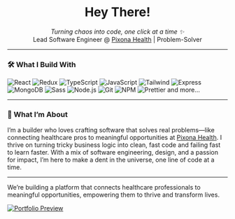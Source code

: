 <h1 align="center">Hey There!</h1>

<p align="center">
  <em>Turning chaos into code, one click at a time ✨</em><br>
  Lead Software Engineer @ <a href="https://pixonahealth.com">Pixona Health</a> | Problem-Solver
</p>

---

<h3>🛠️ What I Build With</h3>

<p>
  <img alt="React" src="https://img.shields.io/badge/React-20232A?style=for-the-badge&logo=react&logoColor=61DAFB" />
  <img alt="Redux" src="https://img.shields.io/badge/Redux-593D88?style=for-the-badge&logo=redux&logoColor=white" />
  <img alt="TypeScript" src="https://img.shields.io/badge/TypeScript-007ACC?style=for-the-badge&logo=typescript&logoColor=white" />
  <img alt="JavaScript" src="https://img.shields.io/badge/JavaScript-323330?style=for-the-badge&logo=javascript&logoColor=F7DF1E" />
  <img alt="Tailwind" src="https://img.shields.io/badge/Tailwind_CSS-38B2AC?style=for-the-badge&logo=tailwind-css&logoColor=white" />
  <img alt="Express" src="https://img.shields.io/badge/Express.js-404D59?style=for-the-badge" />
  <img alt="MongoDB" src="https://img.shields.io/badge/MongoDB-4EA94B?style=for-the-badge&logo=mongodb&logoColor=white" />
  <img alt="Sass" src="https://img.shields.io/badge/Sass-CC6699?style=for-the-badge&logo=sass&logoColor=white" />
  <img alt="Node.js" src="https://img.shields.io/badge/Node.js-43853D?style=for-the-badge&logo=node.js&logoColor=white" />
  <img alt="Git" src="https://img.shields.io/badge/Git-F05032?style=for-the-badge&logo=git&logoColor=white" />
  <img alt="NPM" src="https://img.shields.io/badge/NPM-CB3837?style=for-the-badge&logo=npm&logoColor=white" />
  <img alt="Prettier" src="https://img.shields.io/badge/Prettier-F7B93E?style=for-the-badge&logo=prettier&logoColor=white" />
        and more...
</p>

---

<h3>🌟 What I’m About</h3>
<p>
  I’m a builder who loves crafting software that solves real problems—like connecting healthcare pros to meaningful opportunities at <a href="https://pixonahealth.com">Pixona Health</a>. I thrive on turning tricky business logic into clean, fast code and failing fast to learn faster. With a mix of software engineering, design, and a passion for impact, I’m here to make a dent in the universe, one line of code at a time.
</p>

---

<p>
We’re building a platform that connects healthcare professionals to meaningful opportunities, empowering them to thrive and transform lives.
</p>
  <a href="https://pixonahealth.com/">
    <img src="https://github.com/user-attachments/assets/4727b9f1-ade6-40b4-aeeb-114ce80a7646" alt="Portfolio Preview" width="full" />
  </a>

  

